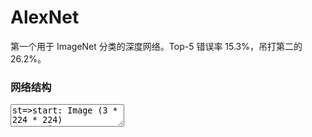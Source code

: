 # AlexNet

第一个用于 ImageNet 分类的深度网络。Top-5 错误率 15.3%，吊打第二的 26.2%。

### 网络结构

<center><div id="diagram"></div></center>
<div>
<textarea id="flow-chart-code">
st=>start: Image (3 * 224 * 224)
conv1=>inputoutput: Conv [k = 11, s = 4, c = 96] + ReLU + LRN
pool1=>inputoutput: Max Pooling [k = 3, s = 2]
pool1_output=>operation: (96 * 27 * 27)
conv2=>inputoutput: Conv [k = 5, s = 1, p = 2, c = 256] + ReLU + LRN
pool2=>inputoutput: Max Pooling [k = 3, s = 2]
pool2_output=>operation: (256 * 13 *13)
conv3=>inputoutput: Conv [k = 3, s = 1, p = 1, c = 384] + ReLU
conv4=>inputoutput: Conv [k = 3, s = 1, p = 1, c = 384] + ReLU
conv5=>inputoutput: Conv [k = 3, s = 1, p = 1, c = 256] + ReLU
pool5=>inputoutput: Max Pooling [k = 3, s = 2]
pool5_output=>operation: (256, 6, 6)
fc6=>inputoutput: fc [o: 4096]
fc7=>inputoutput: fc [o: 4096]
fc8=>inputoutput: fc [o: 1000]
e=>end: prediction output

st->conv1->pool1->pool1_output
pool1_output->conv2->pool2->pool2_output
pool2_output->conv3->conv4->conv5->pool5->pool5_output
pool5_output->fc6->fc7->fc8->e
</textarea>
</div>
<script>
    document.getElementById("flow-chart-code").style.display = "none";
    var cd = document.getElementById("flow-chart-code");
    var code = cd.value;
    var diagram = flowchart.parse(code);
    diagram.drawSVG('diagram');
    document.getElementById("diagram").style.fontFamily = inherit;
</script>